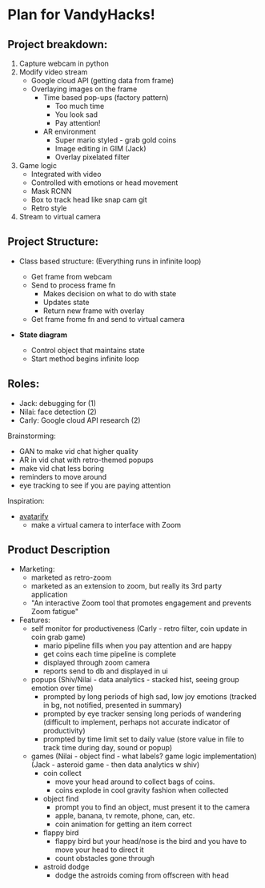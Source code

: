 # Plan for VandyHacks!

## Project breakdown:

1. Capture webcam in python 
2. Modify video stream
    - Google cloud API (getting data from frame)
    - Overlaying images on the frame
        - Time based pop-ups (factory pattern)
            - Too much time
            - You look sad
            - Pay attention!
        - AR environment
            - Super mario styled - grab gold coins
            - Image editing in GIM (Jack)
            - Overlay pixelated filter
3. Game logic
    - Integrated with video
    - Controlled with emotions or head movement
    - Mask RCNN
    - Box to track head like snap cam git
    - Retro style
4. Stream to virtual camera

## Project Structure:

- Class based structure: (Everything runs in infinite loop)
    - Get frame from webcam
    - Send to process frame fn
        - Makes decision on what to do with state
        - Updates state
        - Return new frame with overlay
    - Get frame frome fn and send to virtual camera

- **State diagram**
    - Control object that maintains state
    - Start method begins infinite loop

## Roles:

- Jack:     debugging for (1)
- Nilai:    face detection (2)
- Carly:    Google cloud API research (2) 







Brainstorming:
- GAN to make vid chat higher quality
- AR in vid chat with retro-themed popups
- make vid chat less boring
- reminders to move around
- eye tracking to see if you are paying attention

Inspiration:
- [avatarify](https://github.com/alievk/avatarify)
  - make a virtual camera to interface with Zoom

## Product Description
 - Marketing:
   - marketed as retro-zoom
   - marketed as an extension to zoom, but really its 3rd party application
   - "An interactive Zoom tool that promotes engagement and prevents Zoom fatigue"
 - Features:
   - self monitor for productiveness (Carly - retro filter, coin update in coin grab game)
      - mario pipeline fills when you pay attention and are happy
      - get coins each time pipeline is complete
      - displayed through zoom camera
      - reports send to db and displayed in ui
   - popups (Shiv/Nilai - data analytics - stacked hist, seeing group emotion over time)
      - prompted by long periods of high sad, low joy emotions (tracked in bg, not notified, presented in summary)
      - prompted by eye tracker sensing long periods of wandering (difficult to implement, perhaps not accurate indicator of productivity)
      - prompted by time limit set to daily value (store value in file to track time during day, sound or popup)
   - games (Nilai - object find - what labels? game logic implementation) (Jack - asteroid game - then data analytics w shiv)
      - coin collect
        - move your head around to collect bags of coins. 
        - coins explode in cool gravity fashion when collected
      - object find
        - prompt you to find an object, must present it to the camera
        - apple, banana, tv remote, phone, can, etc. 
        - coin animation for getting an item correct
      - flappy bird
        - flappy bird but your head/nose is the bird and you have to move your head to direct it
        - count obstacles gone through
      - astroid dodge
        - dodge the astroids coming from offscreen with head

